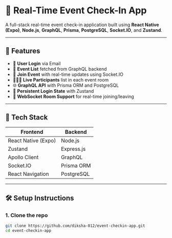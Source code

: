 # 📲 Real-Time Event Check-In App

A full-stack real-time event check-in application built using **React Native (Expo)**, **Node.js**, **GraphQL**, **Prisma**, **PostgreSQL**, **Socket.IO**, and **Zustand**.

---

## 🚀 Features

- 🔐 **User Login** via Email
- 📅 **Event List** fetched from GraphQL backend
- 👥 **Join Event** with real-time updates using Socket.IO
- 🧑‍🤝‍🧑 **Live Participants** list in each event room
- 🌐 **GraphQL API** with Prisma ORM and PostgreSQL
- 💾 **Persistent Login State** with Zustand
- 📡 **WebSocket Room Support** for real-time joining/leaving

---

## 🧱 Tech Stack

| Frontend | Backend |
|---------|---------|
| React Native (Expo) | Node.js |
| Zustand | Express.js |
| Apollo Client | GraphQL |
| Socket.IO | Prisma ORM |
| React Navigation | PostgreSQL |

---

## 🛠️ Setup Instructions

### 1. Clone the repo

```bash
git clone https://github.com/diksha-012/event-checkin-app.git
cd event-checkin-app
